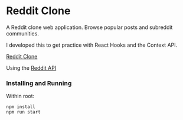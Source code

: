 # Reddit Clone

A Reddit clone web application. Browse popular posts and subreddit communities.

I developed this to get practice with React Hooks and the Context API.

[Reddit Clone](https://projects2.colingillespie.xyz/reddit-clone/)

Using the [Reddit API](https://reddit.com/dev/api)

### Installing and Running

Within root:

```
npm install
npm run start
```
